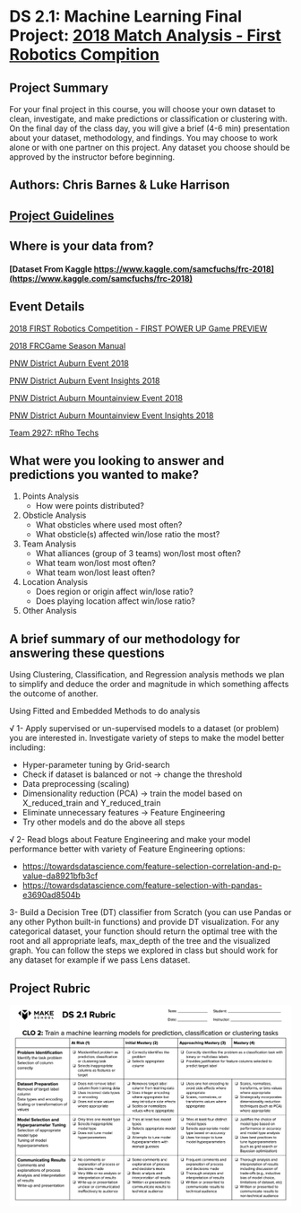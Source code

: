 # DS 2.1: Machine Learning Final Project: [2018 Match Analysis - First Robotics Compition]()

## Project Summary
For your final project in this course, you will choose your own dataset to clean, investigate, and make predictions or classification or clustering with. On the final day of the class day, you will give a brief (4-6 min) presentation about your dataset, methodology, and findings. You may choose to work alone or with one partner on this project. Any dataset you choose should be approved by the instructor before beginning.

## Authors: Chris Barnes & Luke Harrison

## [Project Guidelines](https://docs.google.com/document/d/1Oc7kbLBC_JRURMLmNREqriWr2Xrywzyh7_P7BzHXtWk)

## Where is your data from?
#### [Dataset From Kaggle https://www.kaggle.com/samcfuchs/frc-2018](https://www.kaggle.com/samcfuchs/frc-2018)


## Event Details
[2018 FIRST Robotics Competition - FIRST POWER UP Game PREVIEW](https://www.youtube.com/watch?v=HZbdwYiCY74)

[2018 FRCGame Season Manual](https://firstfrc.blob.core.windows.net/frc2018/Manual/2018FRCGameSeasonManual.pdf)

[PNW District Auburn Event 2018](https://www.thebluealliance.com/event/2018waahs)

[PNW District Auburn Event Insights 2018](https://www.thebluealliance.com/event/2018waahs#event-insights)

[PNW District Auburn Mountainview Event 2018](https://www.thebluealliance.com/event/2018waamv)

[PNW District Auburn Mountainview Event Insights 2018](https://www.thebluealliance.com/event/2018waamv#event-insights)

[Team 2927: πRho Techs](https://www.thebluealliance.com/team/2927/2018)


## What were you looking to answer and predictions you wanted to make?
1. Points Analysis
    - How were points distributed?
2. Obsticle Analysis
    - What obsticles where used most often?
    - What obsticle(s) affected win/lose ratio the most?
3. Team Analysis
    - What alliances (group of 3 teams) won/lost most often?
    - What team won/lost most often?
    - What team won/lost least often?
4. Location Analysis
    - Does region or origin affect win/lose ratio?
    - Does playing location affect win/lose ratio?
5. Other Analysis


## A brief summary of our methodology for answering these questions
Using Clustering, Classification, and Regression analysis methods we plan to simplify and deduce the order and magnitude in which something affects the outcome of another.

Using Fitted and Embedded Methods to do analysis

√ 1- Apply supervised or un-supervised models to a dataset (or problem) you are interested in. Investigate variety of steps
to make the model better including:
  - Hyper-parameter tuning by Grid-search
  - Check if dataset is balanced or not -> change the threshold
  - Data preprocessing (scaling)
  - Dimensionality reduction (PCA) -> train the model based on X_reduced_train and Y_reduced_train
  - Eliminate unnecessary features -> Feature Engineering
  - Try other models and do the above all steps

√ 2- Read blogs about Feature Engineering and make your model performance better with variety of Feature Engineering options:
- https://towardsdatascience.com/feature-selection-correlation-and-p-value-da8921bfb3cf
- https://towardsdatascience.com/feature-selection-with-pandas-e3690ad8504b

3- Build a Decision Tree (DT) classifier from Scratch (you can use Pandas or any other Python built-in functions) and provide DT visualization. For any categorical dataset, your function should return the optimal tree with the root and all appropriate leafs, max_depth of the tree and the visualized graph. You can follow the steps we explored in class but should work for any dataset for example if we pass Lens dataset. 

## Project Rubric
![Rubric](rubric.png)